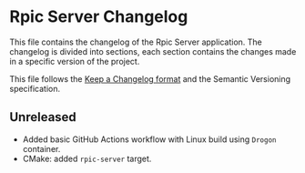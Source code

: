 # Rpic Server Changelog

This file contains the changelog of the Rpic Server application. The changelog is divided into sections, each section contains the changes made in a specific version of the project.

This file follows the [Keep a Changelog format](https://keepachangelog.com/en/1.1.0/) and the Semantic Versioning specification.

## Unreleased

- Added basic GitHub Actions workflow with Linux build using `Drogon` container.
- CMake: added `rpic-server` target.

